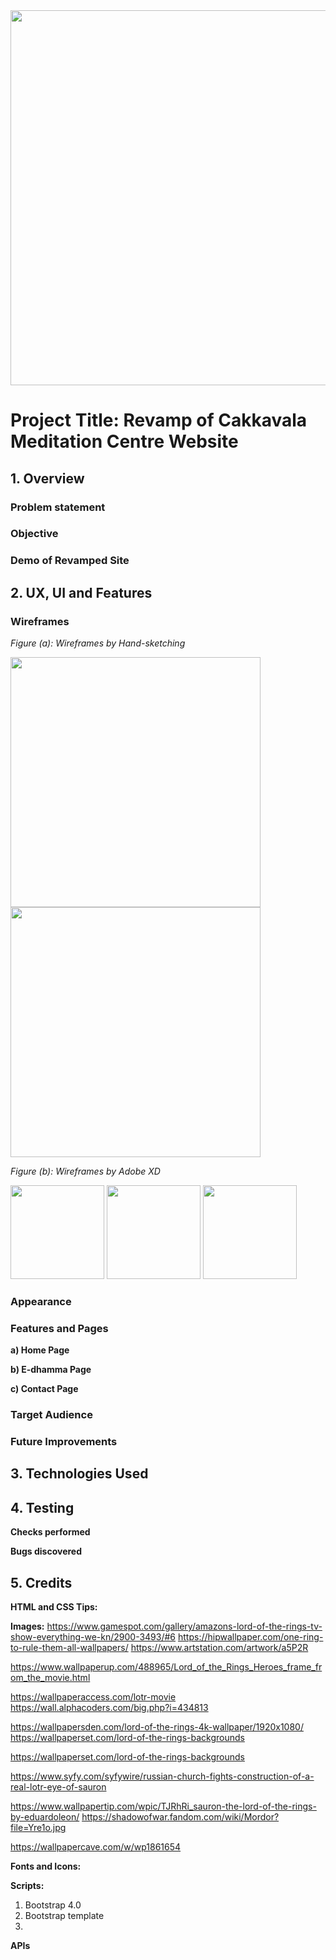 <img src="images/#.png" width="600" style="margin: 0;">

# Project Title: Revamp of Cakkavala Meditation Centre Website

## 1. Overview


### Problem statement

### Objective

### Demo of Revamped Site

## 2. UX, UI and Features

### Wireframes

*Figure (a): Wireframes by Hand-sketching*

<img src="images/wf-sketch1.jpeg" width="400" style="margin: 0;"> <img src="images/wf-sketch2.jpeg" width="400" style="margin: 0;">

*Figure (b): Wireframes by Adobe XD*

<img src="images/xd1.png" width="150" style="margin: 0;"> <img src="images/xd2.png" width="150" style="margin: 0;"> <img src="images/xd3.png" width="150" style="margin: 0;">

### Appearance

### Features and Pages

__a) Home Page__

__b) E-dhamma Page__

__c) Contact Page__

### Target Audience

### Future Improvements

## 3. Technologies Used

## 4. Testing


__Checks performed__

__Bugs discovered__

## 5. Credits

__HTML and CSS Tips:__

__Images:__
https://www.gamespot.com/gallery/amazons-lord-of-the-rings-tv-show-everything-we-kn/2900-3493/#6
https://hipwallpaper.com/one-ring-to-rule-them-all-wallpapers/
https://www.artstation.com/artwork/a5P2R

https://www.wallpaperup.com/488965/Lord_of_the_Rings_Heroes_frame_from_the_movie.html

https://wallpaperaccess.com/lotr-movie
https://wall.alphacoders.com/big.php?i=434813

https://wallpapersden.com/lord-of-the-rings-4k-wallpaper/1920x1080/
https://wallpaperset.com/lord-of-the-rings-backgrounds

https://wallpaperset.com/lord-of-the-rings-backgrounds

https://www.syfy.com/syfywire/russian-church-fights-construction-of-a-real-lotr-eye-of-sauron

https://www.wallpapertip.com/wpic/TJRhRi_sauron-the-lord-of-the-rings-by-eduardoleon/
https://shadowofwar.fandom.com/wiki/Mordor?file=Yre1o.jpg

https://wallpapercave.com/w/wp1861654

__Fonts and Icons:__

__Scripts:__
1. Bootstrap 4.0
2. Bootstrap template
3.

__APIs__
